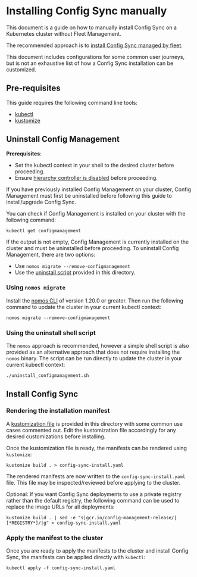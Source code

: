 # Installing Config Sync manually

This document is a guide on how to manually install Config Sync on a Kubernetes
cluster without Fleet Management.

The recommended approach is to [install Config Sync managed by fleet](https://cloud.google.com/kubernetes-engine/enterprise/config-sync/docs/how-to/installing-config-sync).

This document includes configurations for some common user journeys, but is not
an exhaustive list of how a Config Sync installation can be customized.

## Pre-requisites

This guide requires the following command line tools:

- [kubectl](https://kubernetes.io/docs/tasks/tools/)
- [kustomize](https://github.com/kubernetes-sigs/kustomize)

## Uninstall Config Management

**Prerequisites**:
- Set the kubectl context in your shell to the desired cluster before proceeding.
- Ensure [hierarchy controller is disabled](https://cloud.google.com/kubernetes-engine/enterprise/config-sync/docs/how-to/migrate-hierarchy-controller#kubectl) before proceeding.


If you have previously installed Config Management on your cluster, Config Management
must first be uninstalled before following this guide to install/upgrade Config Sync.

You can check if Config Management is installed on your cluster with the following command:

```shell
kubectl get configmanagement
```

If the output is not empty, Config Management is currently installed on the cluster
and must be uninstalled before proceeding. To uninstall Config Management, there are
two options:
- Use `nomos migrate --remove-configmanagement`
- Use the [uninstall script](uninstall_configmanagement.sh) provided in this directory.

### Using `nomos migrate`

Install the [nomos CLI](https://cloud.google.com/kubernetes-engine/enterprise/config-sync/docs/how-to/nomos-command)
of version 1.20.0 or greater. Then run the following command to update the cluster
in your current kubectl context:

```shell
nomos migrate --remove-configmanagement
```

### Using the uninstall shell script

The `nomos` approach is recommended, however a simple shell script is also provided
as an alternative approach that does not require installing the `nomos` binary.
The script can be run directly to update the cluster in your current kubectl context:

```shell
./uninstall_configmanagement.sh
```

## Install Config Sync

### Rendering the installation manifest

A [kustomization file](kustomization.yaml) is provided in this directory with
some common use cases commented out. Edit the kustomization file accordingly for
any desired customizations before installing.

Once the kustomization file is ready, the manifests can be rendered using `kustomize`:

```shell
kustomize build . > config-sync-install.yaml
```

The rendered manifests are now written to the `config-sync-install.yaml` file. This
file may be inspected/reviewed before applying to the cluster.

Optional: If you want Config Sync deployments to use a private registry
rather than the default registry, the following command can be used to replace
the image URLs for all deployments:

```shell
kustomize build . | sed -e "s|gcr.io/config-management-release/|[*REGISTRY*]/|g" > config-sync-install.yaml
```

### Apply the manifest to the cluster

Once you are ready to apply the manifests to the cluster and install Config Sync,
the manifests can be applied directly with `kubectl`:

```shell
kubectl apply -f config-sync-install.yaml
```

